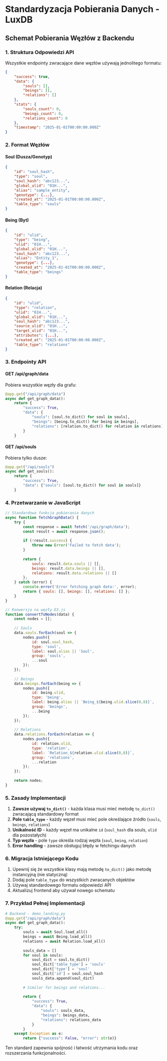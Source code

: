 
# Standardyzacja Pobierania Danych - LuxDB

## Schemat Pobierania Węzłów z Backendu

### 1. Struktura Odpowiedzi API

Wszystkie endpointy zwracające dane węzłów używają jednolitego formatu:

```json
{
    "success": true,
    "data": {
        "souls": [],
        "beings": [],
        "relations": []
    },
    "stats": {
        "souls_count": 0,
        "beings_count": 0,
        "relations_count": 0
    },
    "timestamp": "2025-01-01T00:00:00.000Z"
}
```

### 2. Format Węzłów

#### Soul (Dusza/Genotyp)
```json
{
    "id": "soul_hash",
    "type": "soul",
    "soul_hash": "abc123...",
    "global_ulid": "01H...",
    "alias": "sample_entity",
    "genotype": {...},
    "created_at": "2025-01-01T00:00:00.000Z",
    "table_type": "souls"
}
```

#### Being (Byt)
```json
{
    "id": "ulid",
    "type": "being", 
    "ulid": "01H...",
    "global_ulid": "01H...",
    "soul_hash": "abc123...",
    "alias": "Entity_1",
    "genotype": {...},
    "created_at": "2025-01-01T00:00:00.000Z",
    "table_type": "beings"
}
```

#### Relation (Relacja)
```json
{
    "id": "ulid",
    "type": "relation",
    "ulid": "01H...",
    "global_ulid": "01H...", 
    "soul_hash": "abc123...",
    "source_ulid": "01H...",
    "target_ulid": "01H...",
    "attributes": {...},
    "created_at": "2025-01-01T00:00:00.000Z",
    "table_type": "relations"
}
```

### 3. Endpointy API

#### GET /api/graph/data
Pobiera wszystkie węzły dla grafu:
```python
@app.get("/api/graph/data")
async def get_graph_data():
    return {
        "success": True,
        "data": {
            "souls": [soul.to_dict() for soul in souls],
            "beings": [being.to_dict() for being in beings], 
            "relations": [relation.to_dict() for relation in relations]
        }
    }
```

#### GET /api/souls
Pobiera tylko dusze:
```python
@app.get("/api/souls")
async def get_souls():
    return {
        "success": True,
        "data": {"souls": [soul.to_dict() for soul in souls]}
    }
```

### 4. Przetwarzanie w JavaScript

```javascript
// Standardowa funkcja pobierania danych
async function fetchGraphData() {
    try {
        const response = await fetch('/api/graph/data');
        const result = await response.json();
        
        if (!result.success) {
            throw new Error('Failed to fetch data');
        }
        
        return {
            souls: result.data.souls || [],
            beings: result.data.beings || [],
            relations: result.data.relations || []
        };
    } catch (error) {
        console.error('Error fetching graph data:', error);
        return { souls: [], beings: [], relations: [] };
    }
}

// Konwersja na węzły D3.js
function convertToNodes(data) {
    const nodes = [];
    
    // Souls
    data.souls.forEach(soul => {
        nodes.push({
            id: soul.soul_hash,
            type: 'soul',
            label: soul.alias || 'Soul',
            group: 'souls',
            ...soul
        });
    });
    
    // Beings  
    data.beings.forEach(being => {
        nodes.push({
            id: being.ulid,
            type: 'being',
            label: being.alias || `Being_${being.ulid.slice(0,8)}`,
            group: 'beings', 
            ...being
        });
    });
    
    // Relations
    data.relations.forEach(relation => {
        nodes.push({
            id: relation.ulid,
            type: 'relation',
            label: `Relation_${relation.ulid.slice(0,8)}`,
            group: 'relations',
            ...relation
        });
    });
    
    return nodes;
}
```

### 5. Zasady Implementacji

1. **Zawsze używaj `to_dict()`** - każda klasa musi mieć metodę `to_dict()` zwracającą standardowy format
2. **Pole `table_type`** - każdy węzeł musi mieć pole określające źródło (`souls`, `beings`, `relations`)
3. **Unikalność ID** - każdy węzeł ma unikalne `id` (`soul_hash` dla souls, `ulid` dla pozostałych)
4. **Typ węzła** - pole `type` określa rodzaj węzła (`soul`, `being`, `relation`)
5. **Error handling** - zawsze obsługuj błędy w fetchingu danych

### 6. Migracja Istniejącego Kodu

1. Upewnij się że wszystkie klasy mają metodę `to_dict()` jako metodę instancyjną (nie statyczną)
2. Dodaj pole `table_type` do wszystkich zwracanych objektów
3. Używaj standardowego formatu odpowiedzi API
4. Aktualizuj frontend aby używał nowego schematu

### 7. Przykład Pełnej Implementacji

```python
# Backend - demo_landing.py
@app.get("/api/graph/data")
async def get_graph_data():
    try:
        souls = await Soul.load_all()
        beings = await Being.load_all() 
        relations = await Relation.load_all()
        
        souls_data = []
        for soul in souls:
            soul_dict = soul.to_dict()
            soul_dict['table_type'] = 'souls'
            soul_dict['type'] = 'soul'
            soul_dict['id'] = soul.soul_hash
            souls_data.append(soul_dict)
            
        # Similar for beings and relations...
        
        return {
            "success": True,
            "data": {
                "souls": souls_data,
                "beings": beings_data, 
                "relations": relations_data
            }
        }
    except Exception as e:
        return {"success": False, "error": str(e)}
```

Ten standard zapewnia spójność i łatwość utrzymania kodu oraz rozszerzania funkcjonalności.
